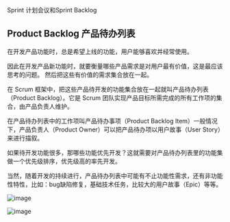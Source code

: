 Sprint 计划会议和Sprint Backlog

## Product Backlog 产品待办列表

在开发产品功能时，总是希望上线的功能，用户能够喜欢并经常使用。

因此在开发产品新功能时，就要衡量哪些产品需求是对用户最有价值，这是最应该思考的问题。
然后把这些有价值的需求集合放在一起。

在 Scrum 框架中，把这些产品待开发的功能集合放在一起就叫产品待办列表（Product Backlog）。它是 Scrum 团队实现产品目标所需完成的所有工作项的集合，由产品负责人维护。

在产品待办列表中的工作项叫产品待办事项（Product Backlog Item）一般情况下，产品负责人（Product Owner）可以把产品待办项以用户故事（User Story）来进行描叙。

如果待开发功能很多，那哪些功能优先开发？这就需要对产品待办列表里的功能集做一个优先级排序，优先级高的率先开发。

当然，随着开发的持续进行，产品待办列表中可能有不止功能性需求，还有非功能性特性，比如：bug缺陷修复，基础技术任务，比较大的用户故事（Epic）等等。

![image](https://github.com/user-attachments/assets/593c5b12-9842-44aa-a13c-dd44fa08eb89)



![image](https://github.com/user-attachments/assets/d65adf1a-be33-4716-90b6-e30cb957e7f2)

